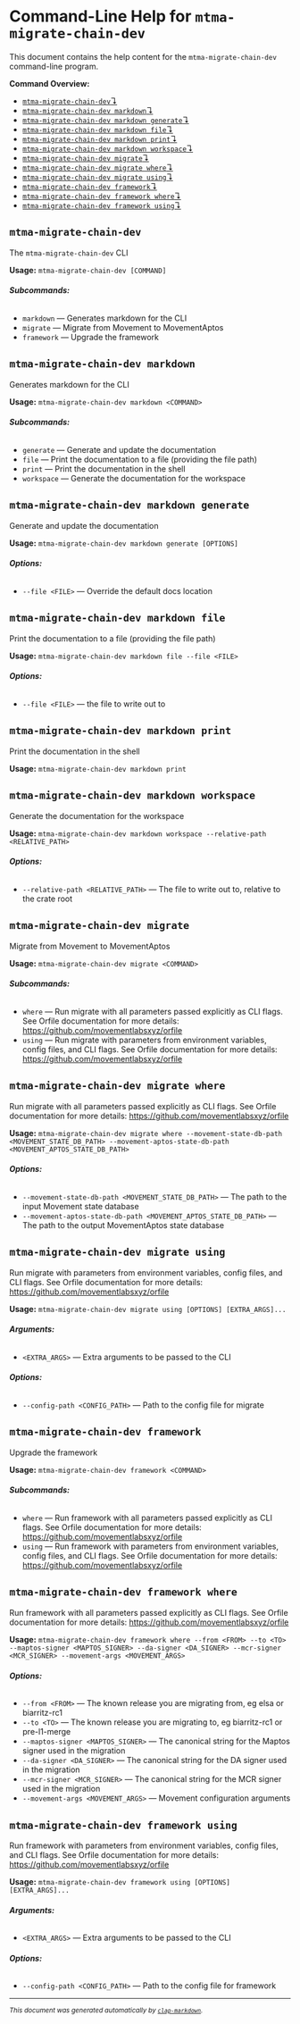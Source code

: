 # Command-Line Help for `mtma-migrate-chain-dev`

This document contains the help content for the `mtma-migrate-chain-dev` command-line program.

**Command Overview:**

* [`mtma-migrate-chain-dev`↴](#mtma-migrate-chain-dev)
* [`mtma-migrate-chain-dev markdown`↴](#mtma-migrate-chain-dev-markdown)
* [`mtma-migrate-chain-dev markdown generate`↴](#mtma-migrate-chain-dev-markdown-generate)
* [`mtma-migrate-chain-dev markdown file`↴](#mtma-migrate-chain-dev-markdown-file)
* [`mtma-migrate-chain-dev markdown print`↴](#mtma-migrate-chain-dev-markdown-print)
* [`mtma-migrate-chain-dev markdown workspace`↴](#mtma-migrate-chain-dev-markdown-workspace)
* [`mtma-migrate-chain-dev migrate`↴](#mtma-migrate-chain-dev-migrate)
* [`mtma-migrate-chain-dev migrate where`↴](#mtma-migrate-chain-dev-migrate-where)
* [`mtma-migrate-chain-dev migrate using`↴](#mtma-migrate-chain-dev-migrate-using)
* [`mtma-migrate-chain-dev framework`↴](#mtma-migrate-chain-dev-framework)
* [`mtma-migrate-chain-dev framework where`↴](#mtma-migrate-chain-dev-framework-where)
* [`mtma-migrate-chain-dev framework using`↴](#mtma-migrate-chain-dev-framework-using)

## `mtma-migrate-chain-dev`

The `mtma-migrate-chain-dev` CLI

**Usage:** `mtma-migrate-chain-dev [COMMAND]`

###### **Subcommands:**

* `markdown` — Generates markdown for the CLI
* `migrate` — Migrate from Movement to MovementAptos
* `framework` — Upgrade the framework



## `mtma-migrate-chain-dev markdown`

Generates markdown for the CLI

**Usage:** `mtma-migrate-chain-dev markdown <COMMAND>`

###### **Subcommands:**

* `generate` — Generate and update the documentation
* `file` — Print the documentation to a file (providing the file path)
* `print` — Print the documentation in the shell
* `workspace` — Generate the documentation for the workspace



## `mtma-migrate-chain-dev markdown generate`

Generate and update the documentation

**Usage:** `mtma-migrate-chain-dev markdown generate [OPTIONS]`

###### **Options:**

* `--file <FILE>` — Override the default docs location



## `mtma-migrate-chain-dev markdown file`

Print the documentation to a file (providing the file path)

**Usage:** `mtma-migrate-chain-dev markdown file --file <FILE>`

###### **Options:**

* `--file <FILE>` — the file to write out to



## `mtma-migrate-chain-dev markdown print`

Print the documentation in the shell

**Usage:** `mtma-migrate-chain-dev markdown print`



## `mtma-migrate-chain-dev markdown workspace`

Generate the documentation for the workspace

**Usage:** `mtma-migrate-chain-dev markdown workspace --relative-path <RELATIVE_PATH>`

###### **Options:**

* `--relative-path <RELATIVE_PATH>` — The file to write out to, relative to the crate root



## `mtma-migrate-chain-dev migrate`

Migrate from Movement to MovementAptos

**Usage:** `mtma-migrate-chain-dev migrate <COMMAND>`

###### **Subcommands:**

* `where` — Run migrate with all parameters passed explicitly as CLI flags. See Orfile documentation for more details: <https://github.com/movementlabsxyz/orfile>
* `using` — Run migrate with parameters from environment variables, config files, and CLI flags. See Orfile documentation for more details: <https://github.com/movementlabsxyz/orfile>



## `mtma-migrate-chain-dev migrate where`

Run migrate with all parameters passed explicitly as CLI flags. See Orfile documentation for more details: <https://github.com/movementlabsxyz/orfile>

**Usage:** `mtma-migrate-chain-dev migrate where --movement-state-db-path <MOVEMENT_STATE_DB_PATH> --movement-aptos-state-db-path <MOVEMENT_APTOS_STATE_DB_PATH>`

###### **Options:**

* `--movement-state-db-path <MOVEMENT_STATE_DB_PATH>` — The path to the input Movement state database
* `--movement-aptos-state-db-path <MOVEMENT_APTOS_STATE_DB_PATH>` — The path to the output MovementAptos state database



## `mtma-migrate-chain-dev migrate using`

Run migrate with parameters from environment variables, config files, and CLI flags. See Orfile documentation for more details: <https://github.com/movementlabsxyz/orfile>

**Usage:** `mtma-migrate-chain-dev migrate using [OPTIONS] [EXTRA_ARGS]...`

###### **Arguments:**

* `<EXTRA_ARGS>` — Extra arguments to be passed to the CLI

###### **Options:**

* `--config-path <CONFIG_PATH>` — Path to the config file for migrate



## `mtma-migrate-chain-dev framework`

Upgrade the framework

**Usage:** `mtma-migrate-chain-dev framework <COMMAND>`

###### **Subcommands:**

* `where` — Run framework with all parameters passed explicitly as CLI flags. See Orfile documentation for more details: <https://github.com/movementlabsxyz/orfile>
* `using` — Run framework with parameters from environment variables, config files, and CLI flags. See Orfile documentation for more details: <https://github.com/movementlabsxyz/orfile>



## `mtma-migrate-chain-dev framework where`

Run framework with all parameters passed explicitly as CLI flags. See Orfile documentation for more details: <https://github.com/movementlabsxyz/orfile>

**Usage:** `mtma-migrate-chain-dev framework where --from <FROM> --to <TO> --maptos-signer <MAPTOS_SIGNER> --da-signer <DA_SIGNER> --mcr-signer <MCR_SIGNER> --movement-args <MOVEMENT_ARGS>`

###### **Options:**

* `--from <FROM>` — The known release you are migrating from, eg elsa or biarritz-rc1
* `--to <TO>` — The known release you are migrating to, eg biarritz-rc1 or pre-l1-merge
* `--maptos-signer <MAPTOS_SIGNER>` — The canonical string for the Maptos signer used in the migration
* `--da-signer <DA_SIGNER>` — The canonical string for the DA signer used in the migration
* `--mcr-signer <MCR_SIGNER>` — The canonical string for the MCR signer used in the migration
* `--movement-args <MOVEMENT_ARGS>` — Movement configuration arguments



## `mtma-migrate-chain-dev framework using`

Run framework with parameters from environment variables, config files, and CLI flags. See Orfile documentation for more details: <https://github.com/movementlabsxyz/orfile>

**Usage:** `mtma-migrate-chain-dev framework using [OPTIONS] [EXTRA_ARGS]...`

###### **Arguments:**

* `<EXTRA_ARGS>` — Extra arguments to be passed to the CLI

###### **Options:**

* `--config-path <CONFIG_PATH>` — Path to the config file for framework



<hr/>

<small><i>
    This document was generated automatically by
    <a href="https://crates.io/crates/clap-markdown"><code>clap-markdown</code></a>.
</i></small>
